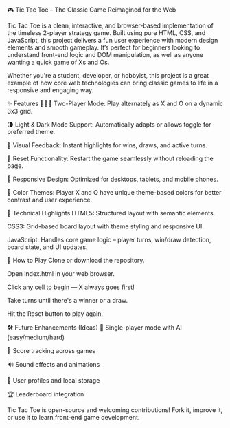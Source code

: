 🎮 Tic Tac Toe – The Classic Game Reimagined for the Web

Tic Tac Toe is a clean, interactive, and browser-based implementation of the timeless 2-player strategy game. Built using pure HTML, CSS, and JavaScript, this project delivers a fun user experience with modern design elements and smooth gameplay. It’s perfect for beginners looking to understand front-end logic and DOM manipulation, as well as anyone wanting a quick game of Xs and Os.

Whether you're a student, developer, or hobbyist, this project is a great example of how core web technologies can bring classic games to life in a responsive and engaging way.

✨ Features
🧑‍🤝‍🧑 Two-Player Mode: Play alternately as X and O on a dynamic 3x3 grid.

🌗 Light & Dark Mode Support: Automatically adapts or allows toggle for preferred theme.

🔔 Visual Feedback: Instant highlights for wins, draws, and active turns.

🔁 Reset Functionality: Restart the game seamlessly without reloading the page.

📱 Responsive Design: Optimized for desktops, tablets, and mobile phones.

🎨 Color Themes: Player X and O have unique theme-based colors for better contrast and user experience.

🧠 Technical Highlights
HTML5: Structured layout with semantic elements.

CSS3: Grid-based board layout with theme styling and responsive UI.

JavaScript: Handles core game logic – player turns, win/draw detection, board state, and UI updates.

🚀 How to Play
Clone or download the repository.

Open index.html in your web browser.

Click any cell to begin — X always goes first!

Take turns until there's a winner or a draw.

Hit the Reset button to play again.

🛠️ Future Enhancements (Ideas)
🤖 Single-player mode with AI (easy/medium/hard)

💾 Score tracking across games

🔊 Sound effects and animations

🔐 User profiles and local storage

🏆 Leaderboard integration

Tic Tac Toe is open-source and welcoming contributions! Fork it, improve it, or use it to learn front-end game development.
